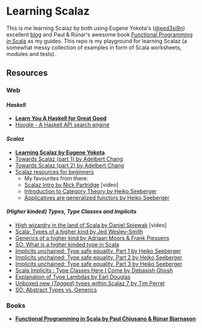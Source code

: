 # Learning Scalaz

This is _me_ learning Scalaz by both using Eugene Yokota's ([@eed3si9n](https://github.com/eed3si9n)) excellent [blog](http://eed3si9n.com/learning-scalaz/) and Paul & Rúnar's awesome book [Functional Programming in Scala](http://manning.com/bjarnason/) as my guides. This repo is my playground for learning Scalaz (a somewhat messy collection of examples in form of Scala worksheets, modules and tests). 

## Resources

### Web

#### _Haskell_

* __[Learn You A Haskell for Great Good](http://learnyouahaskell.com/chapters)__
* [Hoogle - A Haskell API search engine](http://www.haskell.org/hoogle/)

#### _Scalaz_

* __[Learning Scalaz by Eugene Yokota](http://eed3si9n.com/learning-scalaz/)__
* [Towards Scalaz (part 1) by Adelbert Chang](http://typelevel.org/blog/2013/10/13/towards-scalaz-1.html)
* [Towards Scalaz (part 2) by Adelbert Chang](http://typelevel.org/blog/2013/12/15/towards-scalaz-2.html)
* [Scalaz resources for beginners](http://hacking-scala.org/post/49050104489/scalaz-resources-for-beginners)
    * My favourites from there:
    * [Scalaz Intro by Nick Partridge](http://vimeo.com/10482466) [video]
    * [Introduction to Category Theory by Heiko Seeberger](http://hseeberger.wordpress.com/2010/11/25/introduction-to-category-theory-in-scala/)
    * [Applicatives are generalized functors by Heiko Seeberger](http://hseeberger.wordpress.com/2011/01/31/applicatives-are-generalized-functors/)

#### _(Higher kinded) Types, Type Classes and Implicits_

* [High wizardry in the land of Scala by Daniel Spiewak](http://vimeo.com/28793245) [video]
* [Scala: Types of a higher kind by Jed Wesley-Smith](http://blogs.atlassian.com/2013/09/scala-types-of-a-higher-kind/)
* [Generics of a higher kind by Adriaan Moors & Frank Piessens](http://adriaanm.github.io/files/higher.pdf)
* [SO: What is a higher kinded type in Scala](http://stackoverflow.com/questions/6246719/what-is-a-higher-kinded-type-in-scala)
* [Implicits unchained: Type safe equality, Part 1 by Heiko Seeberger](http://hseeberger.github.io/blog/2013/05/30/implicits-unchained-type-safe-equality-part1/)
* [Implicits unchained: Type safe equality, Part 2 by Heiko Seeberger](http://hseeberger.github.io/blog/2013/05/31/implicits-unchained-type-safe-equality-part2/)
* [Implicits unchained: Type safe equality, Part 3 by Heiko Seeberger](http://hseeberger.github.io/blog/2013/06/01/implicits-unchained-type-safe-equality-part3/)
* [Scala Implicits : Type Classes Here I Come by Debasish Ghosh](http://debasishg.blogspot.co.at/2010/06/scala-implicits-type-classes-here-i.html)
* [Explanation of Type Lambdas by Earl Douglas](https://github.com/earldouglas/scala-scratchpad/tree/master/type-lambdas)
* [Unboxed new (_Tagged_) types within Scalaz 7 by Tim Perret](http://timperrett.com/2012/06/15/unboxed-new-types-within-scalaz7/)
* [SO: Abstract Types vs. Generics](http://stackoverflow.com/questions/1154571/scala-abstract-types-vs-generics)


### Books

* __[Functional Programming in Scala by Paul Chiusano & Rúnar Bjarnason](http://manning.com/bjarnason/)__